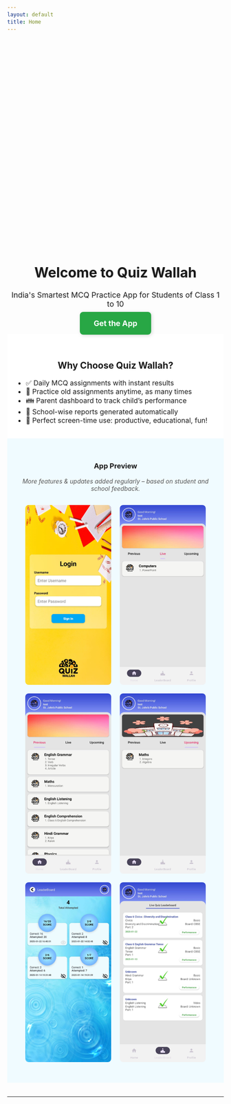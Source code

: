 ```yaml
---
layout: default
title: Home
---
```


<!-- 👇 Clean Slider with sliding transition -->

<div class="fade-slider">
  <img class="fade-slide" src="/assets/images/banner1.png" alt="Banner 1">
  <img class="fade-slide" src="/assets/images/banner2.png" alt="Banner 2">
  <img class="fade-slide" src="/assets/images/banner3.png" alt="Banner 3">
  <img class="fade-slide" src="/assets/images/banner4.png" alt="Banner 4">
  <img class="fade-slide" src="/assets/images/banner5.png" alt="Banner 5">
</div>

<style>
.fade-slider {
  position: relative;
  width: 100%;
  height: 480px; /* banner height */
  overflow: hidden;
}

.fade-slide {
  position: absolute;
  width: 100%;
  height: 100%;
  object-fit: cover;
  object-position: center;
  opacity: 0;
  transition: opacity 1s ease-in-out;
}

.fade-slide.active {
  opacity: 1;
  z-index: 1;
}
</style>

<script>
let fadeIndex = 0;
const slides = document.getElementsByClassName('fade-slide');

function showFadeSlides() {
  for (let i = 0; i < slides.length; i++) {
    slides[i].classList.remove("active");
  }
  fadeIndex++;
  if (fadeIndex > slides.length) { fadeIndex = 1 }
  slides[fadeIndex - 1].classList.add("active");
  setTimeout(showFadeSlides, 4000); // 4 seconds per slide
}

showFadeSlides();
</script>


<!-- 👇 HERO SECTION -->
<h1 style="text-align: center; font-size: 2rem; text-shadow: 1px 1px 2px rgba(0,0,0,0.1);">
  Welcome to Quiz Wallah
</h1>

<p style="text-align: center; font-size: 1.1rem;">
  India's Smartest MCQ Practice App for Students of Class 1 to 10
</p>

<p style="text-align: center; margin-top: 1.5rem;">
  <a href="#"
     style="background-color: #28a745; color: white; padding: 16px 32px; font-size: 1.1rem;
            text-decoration: none; border-radius: 8px; font-weight: bold;
            box-shadow: 2px 2px 8px rgba(0,0,0,0.15);
            transition: all 0.2s ease;"
     onmouseover="this.style.backgroundColor='#218838'; this.style.transform='scale(1.05)';"
     onmouseout="this.style.backgroundColor='#28a745'; this.style.transform='scale(1)';">
    Get the App
  </a>
</p>


<!-- 👇 FEATURES SECTION -->
<div style="background-color: white; padding: 2rem 1rem;">
  <h2 style="text-align: center;">Why Choose Quiz Wallah?</h2>
  <ul style="max-width: 700px; margin: auto; font-size: 1rem;">
    <li>✅ Daily MCQ assignments with instant results</li>
    <li>🔁 Practice old assignments anytime, as many times</li>
    <li>👪 Parent dashboard to track child’s performance</li>
    <li>🏫 School-wise reports generated automatically</li>
    <li>🎯 Perfect screen-time use: productive, educational, fun!</li>
  </ul>
</div>


<!-- 👇 APP PREVIEW SECTION -->
<div style="background-color: #f0fbff; padding: 2rem 1rem;">
  <h3 style="text-align: center;">App Preview</h3>
  <p style="text-align: center; margin-top: 1rem; font-style: italic; color: #555;">
    More features & updates added regularly – based on student and school feedback.
  </p>

  <div style="display: flex; flex-wrap: wrap; justify-content: center; gap: 20px; padding: 1rem;">
    <img src="/assets/images/screenshot1.png" alt="Screenshot 1" style="width: 200px; border-radius: 8px;" />
    <img src="/assets/images/screenshot2.png" alt="Screenshot 2" style="width: 200px; border-radius: 8px;" />
    <img src="/assets/images/screenshot3.png" alt="Screenshot 3" style="width: 200px; border-radius: 8px;" />
    <img src="/assets/images/screenshot4.png" alt="Screenshot 4" style="width: 200px; border-radius: 8px;" />
    <img src="/assets/images/screenshot5.png" alt="Screenshot 5" style="width: 200px; border-radius: 8px;" />
    <img src="/assets/images/screenshot6.png" alt="Screenshot 6" style="width: 200px; border-radius: 8px;" />
  </div>
</div>

<hr style="margin: 2rem 0;" />
